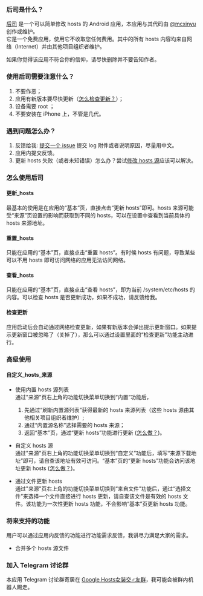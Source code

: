 ### 后司是什么？

[后司](https://github.com/mcxinyu/HouSi) 是一个可以简单修改 hosts 的 Android 应用，本应用与其代码由 [@mcxinyu](https://github.com/mcxinyu) 创作或维护。   
它是一个免费应用，使用它不收取您任何费用。其中的所有 hosts 内容均来自网络（Internet）并由其他项目组织者维护。

如果你觉得该应用不符合你的信仰，请尽快删除并不要告知作者。

### 使用后司需要注意什么？

1. 不要作恶；
2. 应用有新版本要尽快更新（[怎么检查更新？](#检查更新)）；
3. 设备需要 root ；
4. 不要安装在 iPhone 上，不管是几代。

### 遇到问题怎么办？

1. 反馈给我: [提交一个 issue](https://github.com/mcxinyu/HouSi/issues/new) 提交 log 附件或者说明原因，尽量用中文。
2. 应用内提交反馈。
3. 更新 hosts 失败（或者未知错误）怎么办？尝试[修改 hosts 源](#自定义_hosts_来源)应该可以解决。

### 怎么使用后司

#### 更新_hosts

最基本的使用是在应用的“基本”页，直接点击“更新 hosts”即可。hosts 来源可能受“来源”页设置的影响而获取到不同的 hosts，可以在设置中查看到当前具体的 hosts 来源地址。

#### 重置_hosts

只能在应用的“基本”页，直接点击“重置 hosts”。有时候 hosts 有问题，导致某些可以不用 hosts 即可访问网络的应用无法访问网络。

#### 查看_hosts

只能在应用的“基本”页，直接点击“查看 hosts”，即为当前 /system/etc/hosts 的内容。可以检查 hosts 是否更新成功，如果不成功，请反馈给我。

#### 检查更新

应用启动后会自动通过网络检查更新，如果有新版本会弹出提示更新窗口。如果提示更新窗口被忽略了（关掉了），那么可以通过设置里面的“检查更新”功能主动进行。

### 高级使用

#### 自定义_hosts_来源

* 使用内置 hosts 源列表   
通过"来源"页右上角的功能切换菜单切换到“内置”功能后，   
    1. 先通过“刷新内置源列表”获得最新的 hosts 来源列表（这些 hosts 源由其他相关项目组织者维护）;
    2. 通过“内置源名称”选择需要的 hosts 来源；
    3. 返回“基本”页，通过“更新 hosts”功能进行更新 ([怎么做？](#更新_hosts))。

* 自定义 hosts 源   
通过"来源"页右上角的功能切换菜单切换到“自定义”功能后，填写“来源下载地址”即可，请自查该地址有效可访问。“基本”页的“更新 hosts”功能会访问该地址更新 hosts ([怎么做？](#更新_hosts))。

* 通过文件更新 hosts   
通过"来源"页右上角的功能切换菜单切换到“来自文件”功能后，通过“选择文件”来选择一个文件直接进行 hosts 更新，请自查该文件是有效的 hosts 文件。该功能为一次性更新 hosts 功能，不会影响“基本”页更新 hosts 功能。

### 将来支持的功能

用户可以通过应用内反馈的功能进行功能需求反馈，我讲尽力满足大家的需求。

* 合并多个 hosts 源文件

### 加入 Telegram 讨论群

本应用 Telegram 讨论群寄居在 [Google Hosts女装交♂友群](https://t.me/googlehosts)，我可能会被群内机器人踢走。

